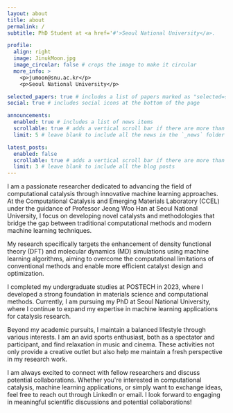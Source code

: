```yaml
---
layout: about
title: about
permalink: /
subtitle: PhD Student at <a href='#'>Seoul National University</a>. 

profile:
  align: right
  image: JinukMoon.jpg
  image_circular: false # crops the image to make it circular
  more_info: >
    <p>jumoon@snu.ac.kr</p>
    <p>Seoul National University</p>

selected_papers: true # includes a list of papers marked as "selected={true}"
social: true # includes social icons at the bottom of the page

announcements:
  enabled: true # includes a list of news items
  scrollable: true # adds a vertical scroll bar if there are more than 3 news items
  limit: 5 # leave blank to include all the news in the `_news` folder

latest_posts:
  enabled: false
  scrollable: true # adds a vertical scroll bar if there are more than 3 new posts items
  limit: 3 # leave blank to include all the blog posts
---
```


<p>I am a passionate researcher dedicated to advancing the field of computational catalysis through innovative machine learning approaches. At the Computational Catalysis and Emerging Materials Laboratory (CCEL) under the guidance of Professor Jeong Woo Han at Seoul National University, I focus on developing novel catalysts and methodologies that bridge the gap between traditional computational methods and modern machine learning techniques.</p>

<p>My research specifically targets the enhancement of density functional theory (DFT) and molecular dynamics (MD) simulations using machine learning algorithms, aiming to overcome the computational limitations of conventional methods and enable more efficient catalyst design and optimization.</p>

<p>I completed my undergraduate studies at POSTECH in 2023, where I developed a strong foundation in materials science and computational methods. Currently, I am pursuing my PhD at Seoul National University, where I continue to expand my expertise in machine learning applications for catalysis research.</p>

<p>Beyond my academic pursuits, I maintain a balanced lifestyle through various interests. I am an avid sports enthusiast, both as a spectator and participant, and find relaxation in music and cinema. These activities not only provide a creative outlet but also help me maintain a fresh perspective in my research work.</p>

<p>I am always excited to connect with fellow researchers and discuss potential collaborations. Whether you're interested in computational catalysis, machine learning applications, or simply want to exchange ideas, feel free to reach out through LinkedIn or email. I look forward to engaging in meaningful scientific discussions and potential collaborations!</p>
